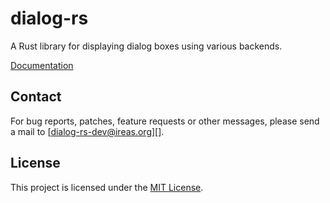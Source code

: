 # dialog-rs

A Rust library for displaying dialog boxes using various backends.

[Documentation][]

## Contact

For bug reports, patches, feature requests or other messages, please send a
mail to [dialog-rs-dev@ireas.org][].

## License

This project is licensed under the [MIT License][].

[Documentation]: https://docs.rs/dialog
[MIT license]: https://opensource.org/licenses/MIT
